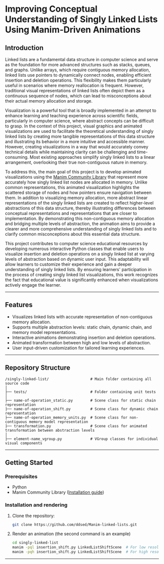 # Improving Conceptual Understanding of Singly Linked Lists Using Manim-Driven Animations

## Introduction

Linked lists are a fundamental data structure in computer science and serve as the foundation for more advanced structures such as stacks, queues, and graphs. Unlike arrays, which require contiguous memory allocation, linked lists use pointers to dynamically connect nodes, enabling efficient insertion and deletion operations. This flexibility makes them particularly useful in scenarios where memory reallocation is frequent. However, traditional visual representations of linked lists often depict them as a continuous sequence of nodes, which can lead to misconceptions about their actual memory allocation and storage.  

Visualization is a powerful tool that is broadly implemented in an attempt to enhance learning and teaching experience across scientific fields, particularly in computer science, where abstract concepts can be difficult to grasp. In the context of this project, visual graphics and animated visualizations are used to facilitate the theoretical understanding of singly linked lists by creating more tangible representations of this data structure and illustrating its behavior in a more intuitive and accessible manner. However, creating visualizations in a way that would accurately convey technical details while maintaining clarity can be challenging and time-consuming. Most existing approaches simplify singly linked lists to a linear arrangement, overlooking their true non-contiguous nature in memory.  

To address this, the main goal of this project is to develop animated visualizations using the [Manim Community Library](https://docs.manim.community/) that represent more accurately how singly linked list nodes are allocated in memory. Unlike common representations, this animated visualization highlights the scattered storage of nodes and how pointers ensure navigation between them. In addition to visualizing memory allocation, more abstract linear representations of the singly linked lists are created to reflect higher-level abstractions of this data structure, thereby illustrating differences between conceptual representations and representations that are closer to implementation. By demonstrating this non-contiguous memory allocation and bridging multiple levels of abstraction, the animation aims to provide a clearer and more comprehensive understanding of singly linked lists and to clarify common misconceptions about this essential data structure.

This project contributes to computer science educational resources by developing numerous interactive Python classes that enable users to visualize insertion and deletion operations on a singly linked list at varying levels of abstraction based on dynamic user input. This adaptability will allow learners to customize their experience and gain a deeper understanding of singly linked lists. By ensuring learners' participation in the process of creating singly linked list visualizations, this work recognizes the fact that educational value is significantly enhanced when visualizations actively engage the learner. 

---

## Features

- Visualizes linked lists with accurate representation of non-contiguous memory allocation.
- Supports multiple abstraction levels: static chain, dynamic chain, and memory model representations.
- Interactive animations demonstrating insertion and deletion operations.
- Animated transformation between high and low levels of abstraction.
- User input-driven customization for tailored learning experiences.

---


## Repository Structure

```text
/singly-linked-list/                   # Main folder containing all source code
│
├── tests/                             # Folder containing unit tests
│
├── name-of-operation_static.py        # Scene class for static chain representation
├── name-of-operation_shift.py         # Scene class for dynamic chain representation
├── name-of-operation_memory_units.py  # Scene class for non-contiguous memory model representation
├── transformation.py                  # Scene class for animated transformation between abstraction levels
│
├── element-name_vgroup.py             # VGroup classes for individual visual components
```

---


## Getting Started

### Prerequisites

- Python
- Manim Community Library ([Installation guide](https://docs.manim.community/en/stable/installation.html))

### Installation and rendering

1. Clone the repository:
   ```bash
   git clone https://github.com/ddsed/Manim-linked-lists.git
2. Render an animation (the second command is an example)
   ```bash
   cd singly-linked-list
   manim -pql insertion_shift.py LinkedListShiftScene  # For low resolution animation
   manim -pqh insertion_shift.py LinkedListShiftScene  # For high resolution animation

---